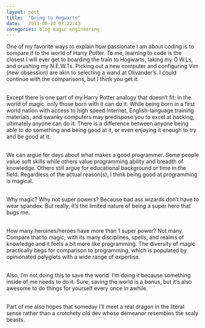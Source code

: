 ```yaml
---
layout: post
title:  "Going to Hogwarts"
date:   2013-08-20 07:22:43
categories: blog magic engineering
---
```


One of my favorite ways to explain how passionate I am about coding is to compare it to the world of Harry Potter. To me, learning to code is the closest I will ever get to boarding the train to Hogwarts, taking my O.W.Ls, and crushing my N.E.W.Ts. Picking out a new computer and configuring Vim (new obsession) are akin to selecting a wand at Olivander&rsquo;s. I could continue with the comparisons, but I think you get it.<br><br>

Except there is one part of my Harry Potter analogy that doesn&rsquo;t fit: in the world of magic, only those born with it can do it. While being born in a first world nation with access to high speed Internet, English-language training materials, and swanky computers may predispose you to excel at hacking, ultimately anyone can do it. There is a difference between anyone being able to do something and being good at it, or even enjoying it enough to try and be good at it.<br><br>

We can argue for days about what makes a good programmer. Some people value soft skills while others value programming ability and breadth of knowledge. Others still argue for educational background or time in the field. Regardless of the actual reason(s), I think being good at programming is magical.<br><br>

Why magic? Why not super powers? Because bad ass wizards don&rsquo;t have to wear spandex. But really, it&rsquo;s the limited nature of being a super hero that bugs me.<br><br>

How many heroines/heroes have more than 1 super power? Not many. Compare that to magic, with its many disciplines, spells, and realms of knowledge and it feels a bit more like programming. The diversity of magic practically begs for comparison to programming, which is populated by opinionated polyglots with a wide range of expertise.<br><br>

Also, I&rsquo;m not doing this to save the world. I&rsquo;m doing it because something inside of me needs to do it. Sure, saving the world is a bonus, but it&rsquo;s also awesome to do things for yourself every once in awhile.<br><br>

Part of me also hopes that someday I&rsquo;ll meet a real dragon in the literal sense rather than a crotchety old dev whose demeanor resembles the scaly beasts.<br><br>